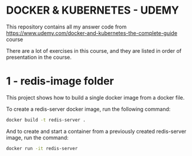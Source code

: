 # DOCKER & KUBERNETES - UDEMY

This repository contains all my answer code from https://www.udemy.com/docker-and-kubernetes-the-complete-guide course

There are a lot of exercises in this course, and they are listed in order of presentation in the course.

# 1 - redis-image folder

This project shows how to build a single docker image from a docker file.

To create a redis-server docker image, run the following command:

```sh
docker build -t redis-server .
```

And to create and start a container from a previously created redis-server image, run the command:

```sh
docker run -it redis-server
```
